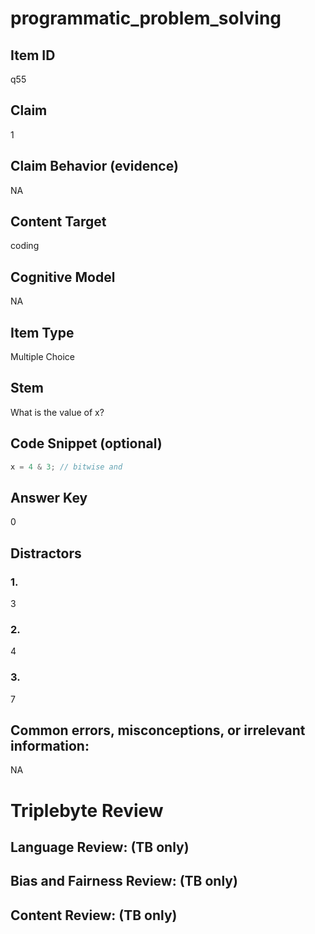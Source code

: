 # programmatic_problem_solving

## Item ID
q55

## Claim
1

## Claim Behavior (evidence)
NA

## Content Target
coding

## Cognitive Model
NA

## Item Type
Multiple Choice

## Stem
What is the value of x?

## Code Snippet (optional)
```c
x = 4 & 3; // bitwise and
```

## Answer Key
0

## Distractors

### 1.
3

### 2.
4

### 3.
7

## Common errors, misconceptions, or irrelevant information:
NA

# Triplebyte Review


## Language Review: (TB only)


## Bias and Fairness Review: (TB only)


## Content Review: (TB only)

